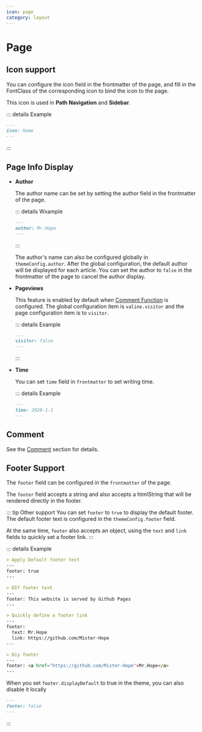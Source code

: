 ```yaml
---
icon: page
category: layout
---
```


# Page

## Icon support

You can configure the icon field in the frontmatter of the page, and fill in the FontClass of the corresponding icon to bind the icon to the page.

This icon is used in **Path Navigation** and **Sidebar**.

::: details Example

```md
---
icon: Home
---
```

:::

## Page Info Display <MyBadge text="Apply Partically Support" />

- **Author** <MyBadge text="Apply Partically Support" />

  The author name can be set by setting the author field in the frontmatter of the page.

  ::: details Wxample

  ```md
  ---
  author: Mr.Hope
  ---
  ```

  :::

  The author's name can also be configured globally in `themeConfig.author`. After the global configuration, the default author will be displayed for each article. You can set the author to `false` in the frontmatter of the page to cancel the author display.

- **Pageviews** <MyBadge text="Apply Partically Support" />

  This feature is enabled by default when [Comment Function](../feature/comment.md) is configured. The global configuration item is `valine.visitor` and the page configuration item is to `visitor`.

  ::: details Example

  ```md
  ---
  visitor: false
  ---
  ```

  :::

- **Time**

  You can set `time` field in `frontmatter` to set writing time.

  ::: details Example

  ```md
  ---
  time: 2020-1-1
  ---
  ```

## Comment

See the [Comment](../feature/comment.md) section for details.

## Footer Support <MyBadge text="Apply Partically Support" />

The `footer` field can be configured in the `frontmatter` of the page.

The `footer` field accepts a string and also accepts a htmlString that will be rendered directly in the footer.

::: tip Other support
You can set `footer` to `true` to display the default footer. The default footer text is configured in the `themeConfig.footer` field.

At the same time, `footer` also accepts an object, using the `text` and `link` fields to quickly set a footer link.
:::

::: details Example

```md
> Apply Default footer text
---
footer: true
---

> DIY footer text
---
footer: This website is served by Github Pages
---

> Quickly define a footer link
---
footer:
  text: Mr.Hope
  link: https://github.com/Mister-Hope
---

> Diy footer
---
footer: <a href="https://github.com/Mister-Hope">Mr.Hope</a>
---
```

When you set `footer.displayDefault` to true in the theme, you can also disable it locally

```md
---
footer: false
---
```

:::
